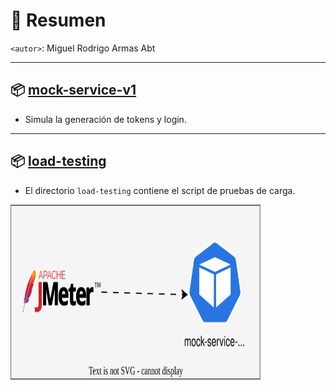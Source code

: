 # 📌 Resumen
`<autor>`: Miguel Rodrigo Armas Abt

---

## 📦 [mock-service-v1](mock-service-v1/README.md)
- Simula la generación de tokens y login.

---

## 📦 [load-testing](load-testing/README.md)
- El directorio `load-testing` contiene el script de pruebas de carga.

<img src="./diagrams.svg" width="400" height="280">